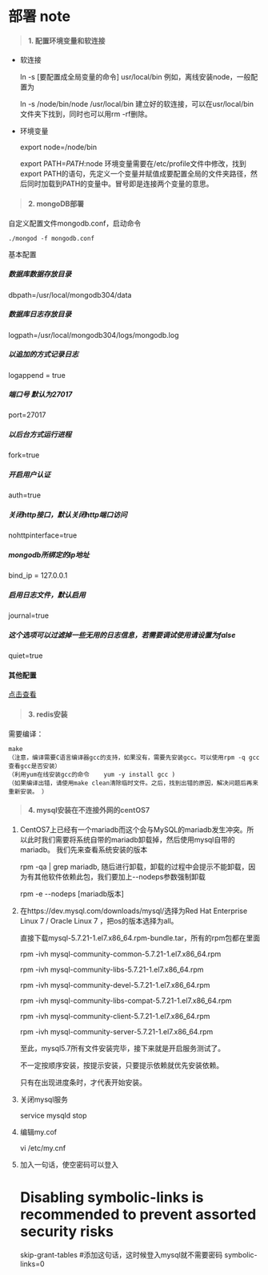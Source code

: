 部署 note
===========================
> #### 1. 配置环境变量和软连接
+ 软连接


    ln -s [要配置成全局变量的命令] usr/local/bin
例如，离线安装node，一般配置为

    ln -s /node/bin/node /usr/local/bin
建立好的软连接，可以在usr/local/bin文件夹下找到，同时也可以用rm -rf删除。
+ 环境变量


    export node=/node/bin
    
    export PATH=$PATH:$node
环境变量需要在/etc/profile文件中修改，找到export&nbsp;PATH的语句，先定义一个变量并赋值成要配置全局的文件夹路径，然后同时加载到PATH的变量中。冒号即是连接两个变量的意思。
> #### 2. mongoDB部署
自定义配置文件mongodb.conf，启动命令

    ./mongod -f mongodb.conf
基本配置

##### 数据库数据存放目录

dbpath=/usr/local/mongodb304/data
##### 数据库日志存放目录
logpath=/usr/local/mongodb304/logs/mongodb.log 
##### 以追加的方式记录日志
logappend = true
##### 端口号 默认为27017
port=27017 
##### 以后台方式运行进程
fork=true 
##### 开启用户认证
auth=true
##### 关闭http接口，默认关闭http端口访问
nohttpinterface=true
##### mongodb所绑定的ip地址
bind_ip = 127.0.0.1 
##### 启用日志文件，默认启用
journal=true 
##### 这个选项可以过滤掉一些无用的日志信息，若需要调试使用请设置为false
quiet=true 

#### 其他配置
<a href='https://www.cnblogs.com/xuange306/p/6074078.html'>点击查看</a>

> #### 3. redis安装

需要编译：

    make        
    （注意，编译需要C语言编译器gcc的支持，如果没有，需要先安装gcc。可以使用rpm -q gcc查看gcc是否安装）
    （利用yum在线安装gcc的命令    yum -y install gcc )
    （如果编译出错，请使用make clean清除临时文件。之后，找到出错的原因，解决问题后再来重新安装。 ）

> #### 4. mysql安装在不连接外网的centOS7 

1. CentOS7上已经有一个mariadb而这个会与MySQL的mariadb发生冲突。所以此时我们需要将系统自带的mariadb卸载掉，然后使用mysql自带的mariadb。
我们先来查看系统安装的版本

    
    rpm -qa | grep mariadb,
随后进行卸载，卸载的过程中会提示不能卸载，因为有其他软件依赖此包，我们要加上--nodeps参数强制卸载

    rpm -e --nodeps [mariadb版本]
2. 在https://dev.mysql.com/downloads/mysql/选择为Red Hat Enterprise Linux 7 / Oracle Linux 7 ，把os的版本选择为all。 
   
   直接下载mysql-5.7.21-1.el7.x86_64.rpm-bundle.tar，所有的rpm包都在里面
   
   rpm -ivh mysql-community-common-5.7.21-1.el7.x86_64.rpm
   
   rpm -ivh mysql-community-libs-5.7.21-1.el7.x86_64.rpm
   
   rpm -ivh mysql-community-devel-5.7.21-1.el7.x86_64.rpm
   
   rpm -ivh mysql-community-libs-compat-5.7.21-1.el7.x86_64.rpm
   
   rpm -ivh mysql-community-client-5.7.21-1.el7.x86_64.rpm
   
   rpm -ivh mysql-community-server-5.7.21-1.el7.x86_64.rpm
   
   至此，mysql5.7所有文件安装完毕，接下来就是开启服务测试了。 
   
   不一定按顺序安装，按提示安装，只要提示依赖就优先安装依赖。
   
   只有在出现进度条时，才代表开始安装。
   
3. 关闭mysql服务


    service mysqld stop
4. 编辑my.cof


    vi /etc/my.cnf
5. 加入一句话，使空密码可以登入


    # Disabling symbolic-links is recommended to prevent assorted security risks
    skip-grant-tables     #添加这句话，这时候登入mysql就不需要密码
    symbolic-links=0
   


